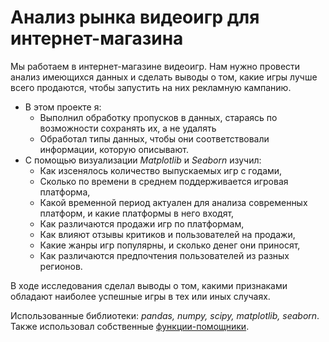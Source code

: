 # Анализ рынка видеоигр для интернет-магазина
Мы работаем в интернет-магазине видеоигр. Нам нужно провести анализ имеющихся данных и сделать выводы о том, какие игры лучше всего продаются, чтобы запустить на них рекламную кампанию.

- В этом проекте я:
    - Выполнил обработку пропусков в данных, стараясь по возможности сохранять их, а не удалять
    - Обработал типы данных, чтобы они соответствовали информации, которую описывают.
- С помощью визуализации *Matplotlib* и *Seaborn* изучил:
    - Как изсенялось количество выпускаемых игр с годами,
    - Сколько по времени в среднем поддерживается игровая платформа,
    - Какой временной период актуален для анализа современных платформ, и какие платформы в него входят,
    - Как различаются продажи игр по платформам,
    - Как влияют отзывы критиков и пользователей на продажи,
    - Какие жанры игр популярны, и сколько денег они приносят,
    - Как различаются предпочтения пользователей из разных регионов.

В ходе исследования сделал выводы о том, какими признаками обладают наиболее успешные игры в тех или иных случаях.

Использованные библиотеки: *pandas, numpy, scipy, matplotlib, seaborn*. Также использовал собственные [функции-помощники](https://github.com/IvanRychkov/helpers).